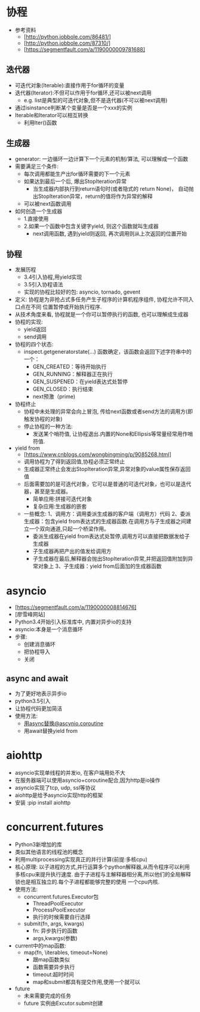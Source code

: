 # 协程
- 参考资料
  - [http://python.jobbole.com/86481/]
  - [http://python.jobbole.com/87310/]
  - [https://segmentfault.com/a/1190000009781688]
## 迭代器
- 可迭代对象(Iterable):直接作用于for循环的变量
- 迭代器(Iterator):不但可以作用于for循环,还可以被next调用
  - e.g. list是典型的可迭代对象,但不是迭代器(不可以被next调用)
- 通过isinstance判断某个变量是否是一个xxx的实例
- Iterable和Iterator可以相互转换
  - 利用Iter()函数
## 生成器
- generator: 一边循环一边计算下一个元素的机制/算法, 可以理解成一个函数
- 需要满足三个条件:
  - 每次调用都能生产出for循环需要的下一个元素
  - 如果达到最后一个后, 爆出StopIteration异常
    - 当生成器内部执行到return语句时(或者隐式的 return None)，
      自动抛出StopIteration异常，return的值将作为异常的解释
  - 可以被next函数调用
- 如何创造一个生成器
  - 1.直接使用
  - 2.如果一个函数中包含关键字yieId, 则这个函数就叫生成器
      - next调用函数, 遇到yieId则返回, 再次调用则从上次返回的位置开始
## 协程
- 发展历程
  - 3.4引入协程,用yieId实现
  - 3.5引入协程语法
  - 实现的协程比较好的包: asyncio, tornado, gevent
- 定义: 协程是为非抢占式多任务产生子程序的计算机程序组件, 协程允许不同入口点在不同
        位置暂停或开始执行程序.
- 从技术角度来看, 协程就是一个你可以暂停执行的函数, 也可以理解成生成器
- 协程的实现:
  - yield返回
  - send调用
- 协程的四个状态:
  - inspect.getgeneratorstate(…) 函数确定，该函数会返回下述字符串中的一个：
      - GEN_CREATED：等待开始执行
      - GEN_RUNNING：解释器正在执行
      - GEN_SUSPENED：在yield表达式处暂停
      - GEN_CLOSED：执行结束
      - next预激（prime)
- 协程终止
  - 协程中未处理的异常会向上冒泡, 传给next函数或者send方法的调用方(即触发协程的对象)
  - 停止协程的一种方法:
      - 发送某个哨符值, 让协程退出.内置的None和Ellipsis等常量经常用作哨符值.
- yield from
  - [https://www.cnblogs.com/wongbingming/p/9085268.html]  
  - 调用协程为了得到返回值,协程必须正常终止
  - 生成器正常终止会发出StopIteration异常,异常对象的value属性保存返回值
  - 后面需要加的是可迭代对象，它可以是普通的可迭代对象，也可以是迭代器，甚至是生成器。 
    - 简单应用:拼接可迭代对象
    - 复杂应用:生成器的嵌套
  - 一些概念:
    1、调用方：调用委派生成器的客户端（调用方）代码
    2、委派生成器：包含yield from表达式的生成器函数.在调用方与子生成器之间建立一个双向通道,只起一个桥梁作用。
       - 委派生成器在yield from表达式处暂停,调用方可以直接把数据发给子生成器
       - 子生成器再把产出的值发给调用方
       - 子生成器在最后,解释器会抛出StopIteration异常,并把返回值附加到异常对象上
    3、子生成器：yield from后面加的生成器函数
# asyncio
- [https://segmentfault.com/a/1190000008814676]
- [廖雪峰网站]
- Python3.4开始引入标准库中, 内置对异步io的支持
- asyncio:本身是一个消息循环
- 步骤:
  - 创建消息循环
  - 把协程导入 
  - 关闭
## async and await
- 为了更好地表示异步io
- python3.5引入
- 让协程代码更加简洁
- 使用方法:
  - 用async替换@ascynio.coroutine
  - 用await替换yield from
# aiohttp
- asyncio实现单线程的并发io, 在客户端用处不大
- 在服务器端可以使用asyncio+coroutine配合,因为http是io操作
- asyncio实现了tcp, udp, ssl等协议
- aiohttp是给予asyncio实现http的框架
- 安装 :pip install aiohttp
# concurrent.futures
- Python3新增加的库
- 类似其他语言的线程池的概念
- 利用multiprocessing实现真正的并行计算(前提:多核cpu)
- 核心原理: 以子进程的方式,并行运算多个python解释器,从而令程序可以利用多核cpu来提升执行速度.
            由于子进程与主解释器相分离,所以他们的全局解释锁也是相互独立的.每个子进程都能够完整的使用
            一个cpu内核.
- 使用方法: 
   - concurrent.futures.Executor包
     - ThreadPoolExecutor
     - ProcessPoolExecutor
     - 执行的时候需要自行选择
   - submit(fn, args, kwargs)
     - fn: 异步执行的函数
     - args,kwargs(参数)  
- current中的map函数:
   - map(fn, \iterables, timeout=None) 
     - 跟map函数类似
     - 函数需要异步执行
     - timeout:超时时间
     - map和submit都具有提交作用,使用一个就可以 
- future
   - 未来需要完成的任务
   - future 实例由Excutor.submit创建















